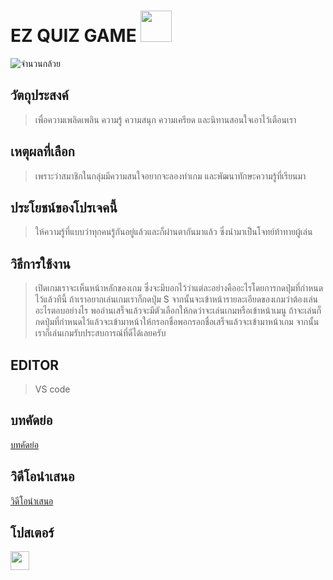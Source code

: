 # EZ QUIZ GAME <img src="https://media.giphy.com/media/WUlplcMpOCEmTGBtBW/giphy.gif" width="50"> 
![จำนวนกล้วย](https://user-images.githubusercontent.com/88500591/167544150-55b1fd63-3fa7-47be-8e85-a71c16763120.png)
## วัตถุประสงค์
> เพื่อความเพลิดเพลิน ความรู้ ความสนุก ความเครียด และนิทานสอนใจเอาไว้เตือนเรา
## เหตุผลที่เลือก
> เพราะว่าสมาชิกในกลุ่มมีความสนใจอยากจะลองทำเกม และพัฒนาทักษะความรู้ที่เรียนมา
## ประโยชน์ของโปรเจคนี้
> ให้ความรู้ที่แบบว่าทุกคนรู้กันอยู่แล้วและก็ผ่านตากันมาแล้ว ซึ่งนำมาเป็นโจทย์ท้าทายผู้เล่น
## วิธีการใช้งาน
> เปิดเกมเราจะเห็นหน้าหลักของเกม ซึ่งจะมีบอกไว้ว่าแต่ละอย่างคืออะไรโดยการกดปุ่มที่กำหนดไว้แล้วทีนี้ ถ้าเราอยากเล่นเกมเราก็กดปุ่ม S จากนั้นจะเข้าหน้ารายละเอียดของเกมว่าต้องเล่นอะไรตอบอย่างไร
> พออ่านเสร็จแล้วจะมีตัวเลือกให้กดว่าจะเล่นเกมหรือเข้าหน้าเมนู ถ้าจะเล่นก็กดปุ่มที่กำหนดไว้แล้วจะเข้ามาหน้าให้กรอกชื่อพอกรอกชื่อเสร็จแล้วจะเข้ามาหน้าเกม จากนั้นเราก็เล่นเกมรับประสบการณ์ที่ดีได้เลยครับ
## EDITOR
> VS code
## บทคัดย่อ
[บทคัดย่อ](https://docs.google.com/document/d/1575zteZzP_FENITzbDJPqctsKCdelY6Fz1jM9UB8ilg/edit)
## วิดีโอนำเสนอ
[วิดีโอนำเสนอ]()
## โปสเตอร์

<img src="https://media.giphy.com/media/WUlplcMpOCEmTGBtBW/giphy.gif" width="30"> 

